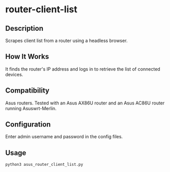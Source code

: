 # router-client-list

## Description
Scrapes client list from a router using a headless browser.

## How It Works
It finds the router's IP address and logs in to retrieve the list of connected devices.

## Compatibility
Asus routers. Tested with an Asus AX86U router and an Asus AC86U router running Asuswrt-Merlin.

## Configuration
Enter admin username and password in the config files.

## Usage
``` python3 asus_router_client_list.py ```